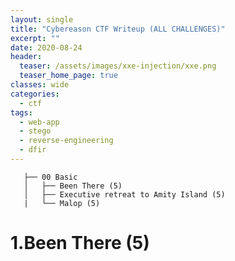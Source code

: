 ```yaml
---
layout: single
title: "Cybereason CTF Writeup (ALL CHALLENGES)"
excerpt: ""
date: 2020-08-24
header:
  teaser: /assets/images/xxe-injection/xxe.png
  teaser_home_page: true
classes: wide
categories:
  - ctf
tags:
  - web-app
  - stego
  - reverse-engineering
  - dfir
---
```

```
   ├── 00 Basic
   │   ├── Been There (5)
   │   ├── Executive retreat to Amity Island (5)
   |   └── Malop (5)
```


 # 1.Been There (5)
 

